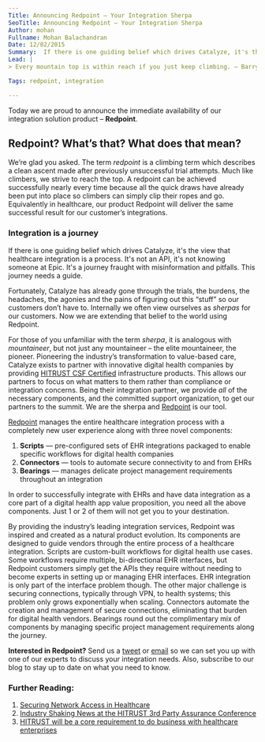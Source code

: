```yaml
---
Title: Announcing Redpoint – Your Integration Sherpa
SeoTitle: Announcing Redpoint – Your Integration Sherpa
Author: mohan
Fullname: Mohan Balachandran
Date: 12/02/2015
Summary:  If there is one guiding belief which drives Catalyze, it's the view that healthcare integration is a process. It's not an API, it's not knowing someone at Epic. It's a journey fraught with misinformation and pitfalls. This journey needs a guide.  
Lead: |
> Every mountain top is within reach if you just keep climbing. – Barry Finlay, *Kilimanjaro and Beyond*

Tags: redpoint, integration

---
```

Today we are proud to announce the immediate availability of our integration solution product – **Redpoint**.

## Redpoint? What’s that? What does that mean?

We’re glad you asked. The term *redpoint* is a climbing term which describes a clean ascent made after previously unsuccessful trial attempts. Much like climbers, we strive to reach the top. A redpoint can be achieved successfully nearly every time because all the quick draws have already been put into place so climbers can simply clip their ropes and go. Equivalently in healthcare, our product Redpoint will deliver the same successful result for our customer’s integrations.

### Integration is a journey

If there is one guiding belief which drives Catalyze, it's the view that healthcare integration is a process. It's not an API, it's not knowing someone at Epic. It's a journey fraught with misinformation and pitfalls. This journey needs a guide.

Fortunately, Catalyze has already gone through the trials, the burdens, the headaches, the agonies and the pains of figuring out this “stuff” so our customers don’t have to. Internally we often view ourselves as *sherpas* for our customers. Now we are extending that belief to the world using Redpoint.

For those of you unfamiliar with the term *sherpa*, it is analogous with *mountaineer*, but not just any mountaineer – the elite mountaineer, the pioneer. Pioneering the industry’s transformation to value-based care, Catalyze exists to partner with innovative digital health companies by providing [HITRUST CSF Certified](https://catalyze.io/hitrust) infrastructure products. This allows our partners to focus on what matters to them rather than compliance or integration concerns. Being their integration partner, we provide *all* of the necessary components, and the committed support organization, to get our partners to the summit. We are the sherpa and [Redpoint](https://catalyze.io/redpoint) is our tool.

[Redpoint](https://catalyze.io/redpoint) manages the entire healthcare integration process with a completely new user experience along with three novel components:

1. **Scripts** — pre-configured sets of EHR integrations packaged to enable specific workflows for digital health companies
2. **Connectors** — tools to automate secure connectivity to and from EHRs
3. **Bearings** — manages delicate project management requirements throughout an integration

In order to successfully integrate with EHRs and have data integration as a core part of a digital health app value proposition, you need all the above components. Just 1 or 2 of them will not get you to your destination.

By providing the industry’s leading integration services, Redpoint was inspired and created as a natural product evolution. Its components are designed to guide vendors through the entire process of a healthcare integration. Scripts are custom-built workflows for digital health use cases. Some workflows require multiple, bi-directional EHR interfaces, but Redpoint customers simply get the APIs they require without needing to become experts in setting up or managing EHR interfaces. EHR integration is only part of the interface problem though. The other major challenge is securing connections, typically through VPN, to health systems; this problem only grows exponentially when scaling. Connectors automate the creation and management of secure connections, eliminating that burden for digital health vendors. Bearings round out the complimentary mix of components by managing specific project management requirements along the journey.

**Interested in Redpoint?** Send us a [tweet](https://twitter.com/catalyzeio) or [email](hello@catalyze.io) so we can set you up with one of our experts to discuss your integration needs. Also, subscribe to our blog to stay up to date on what you need to know.

### Further Reading:

1. [Securing Network Access in Healthcare](https://catalyze.io/blog/securing-network-access-in-healthcare)
2. [Industry Shaking News at the HITRUST 3rd Party Assurance Conference](https://catalyze.io/blog/industry-shaking-news-at-the-hitrust-3rd-party-assurance-conference)
3. [HITRUST will be a core requirement to do business with healthcare enterprises](https://catalyze.io/blog/hitrust-will-be-a-core-requirement-to-do-business-with-healthcare-enterprises)


